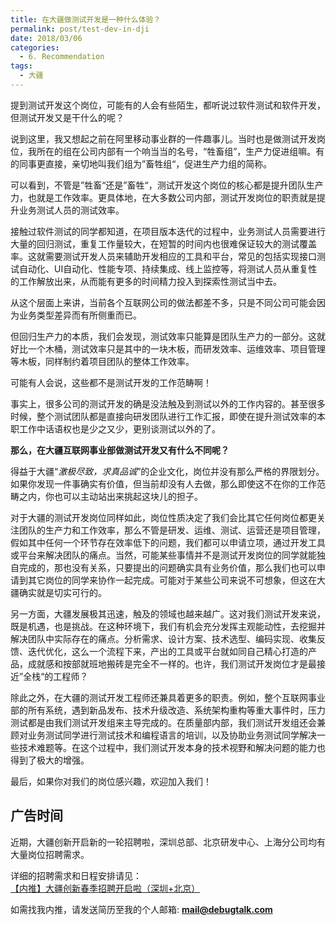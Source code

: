 ```yaml
---
title: 在大疆做测试开发是一种什么体验？
permalink: post/test-dev-in-dji
date: 2018/03/06
categories:
  - 6. Recommendation
tags:
  - 大疆
---
```


提到测试开发这个岗位，可能有的人会有些陌生，都听说过软件测试和软件开发，但测试开发又是干什么的呢？

说到这里，我又想起之前在阿里移动事业群的一件趣事儿。当时也是做测试开发岗位，我所在的组在公司内部有一个响当当的名号，“牲畜组”，生产力促进组嘛。有的同事更直接，亲切地叫我们组为”畜牲组“，促进生产力组的简称。

可以看到，不管是”牲畜“还是”畜牲“，测试开发这个岗位的核心都是提升团队生产力，也就是工作效率。更具体地，在大多数公司内部，测试开发岗位的职责就是提升业务测试人员的测试效率。

接触过软件测试的同学都知道，在项目版本迭代的过程中，业务测试人员需要进行大量的回归测试，重复工作量较大，在短暂的时间内也很难保证较大的测试覆盖率。这就需要测试开发人员来辅助开发相应的工具和平台，常见的包括实现接口测试自动化、UI自动化、性能专项、持续集成、线上监控等，将测试人员从重复性的工作解放出来，从而能有更多的时间精力投入到探索性测试当中去。

从这个层面上来讲，当前各个互联网公司的做法都差不多，只是不同公司可能会因为业务类型差异而有所侧重而已。

但回归生产力的本质，我们会发现，测试效率只能算是团队生产力的一部分。这就好比一个木桶，测试效率只是其中的一块木板，而研发效率、运维效率、项目管理等木板，同样制约着项目团队的整体工作效率。

可能有人会说，这些都不是测试开发的工作范畴啊！

事实上，很多公司的测试开发的确是没法触及到测试以外的工作内容的。甚至很多时候，整个测试团队都是直接向研发团队进行工作汇报，即使在提升测试效率的本职工作中话语权也是少之又少，更别谈测试以外的了。

**那么，在大疆互联网事业部做测试开发又有什么不同呢？**

得益于大疆“*激极尽致，求真品诚*”的企业文化，岗位并没有那么严格的界限划分。如果你发现一件事确实有价值，但当前却没有人去做，那么即使这不在你的工作范畴之内，你也可以主动站出来挑起这块儿的担子。

对于大疆的测试开发岗位同样如此，岗位性质决定了我们会比其它任何岗位都更关注团队的生产力和工作效率，那么不管是研发、运维、测试、运营还是项目管理，假如其中任何一个环节存在效率低下的问题，我们都可以申请立项，通过开发工具或平台来解决团队的痛点。当然，可能某些事情并不是测试开发岗位的同学就能独自完成的，那也没有关系，只要提出的问题确实具有业务价值，那么我们也可以申请到其它岗位的同学来协作一起完成。可能对于某些公司来说不可想象，但这在大疆确实就是切实可行的。

另一方面，大疆发展极其迅速，触及的领域也越来越广。这对我们测试开发来说，既是机遇，也是挑战。在这种环境下，我们有机会充分发挥主观能动性，去挖掘并解决团队中实际存在的痛点。分析需求、设计方案、技术选型、编码实现、收集反馈、迭代优化，这么一个流程下来，产出的工具或平台就如同自己精心打造的产品，成就感和按部就班地搬砖是完全不一样的。也许，我们测试开发岗位才是最接近”全栈“的工程师？

除此之外，在大疆的测试开发工程师还兼具着更多的职责。例如，整个互联网事业部的所有系统，遇到新品发布、技术升级改造、系统架构重构等重大事件时，压力测试都是由我们测试开发组来主导完成的。在质量部内部，我们测试开发组还会兼顾对业务测试同学进行测试技术和编程语言的培训，以及协助业务测试同学解决一些技术难题等。在这个过程中，我们测试开发本身的技术视野和解决问题的能力也得到了极大的增强。

最后，如果你对我们的岗位感兴趣，欢迎加入我们！

## 广告时间

近期，大疆创新开启新的一轮招聘啦，深圳总部、北京研发中心、上海分公司均有大量岗位招聘需求。

详细的招聘需求和日程安排请见：[【内推】大疆创新春季招聘开启啦（深圳+北京）](https://mp.weixin.qq.com/s/vlhAWho2hMOiWIVwkfIf0A)

如需找我内推，请发送简历至我的个人邮箱: **mail@debugtalk.com**
